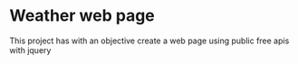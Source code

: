 # Weather web page

This project has with an objective create a web page using public free apis with jquery